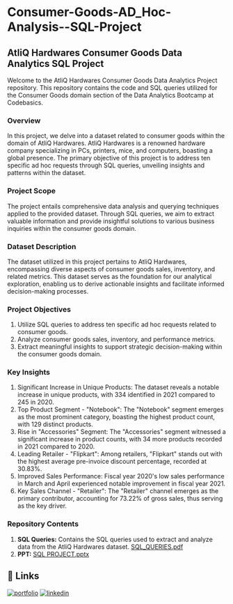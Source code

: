 # Consumer-Goods-AD_Hoc-Analysis--SQL-Project

## AtliQ Hardwares Consumer Goods Data Analytics SQL Project

Welcome to the AtliQ Hardwares Consumer Goods Data Analytics Project repository. This repository contains the code and SQL queries utilized for the Consumer Goods domain section of the Data Analytics Bootcamp at Codebasics.


### Overview

In this project, we delve into a dataset related to consumer goods within the domain of AtliQ Hardwares. AtliQ Hardwares is a renowned hardware company specializing in PCs, printers, mice, and computers, boasting a global presence. The primary objective of this project is to address ten specific ad hoc requests through SQL queries, unveiling insights and patterns within the dataset.

### Project Scope

The project entails comprehensive data analysis and querying techniques applied to the provided dataset. Through SQL queries, we aim to extract valuable information and provide insightful solutions to various business inquiries within the consumer goods domain.

### Dataset Description

The dataset utilized in this project pertains to AtliQ Hardwares, encompassing diverse aspects of consumer goods sales, inventory, and related metrics. This dataset serves as the foundation for our analytical exploration, enabling us to derive actionable insights and facilitate informed decision-making processes.

### Project Objectives

1. Utilize SQL queries to address ten specific ad hoc requests related to consumer goods.
2. Analyze consumer goods sales, inventory, and performance metrics.
3. Extract meaningful insights to support strategic decision-making within the consumer goods domain.

### Key Insights

1. Significant Increase in Unique Products: The dataset reveals a notable increase in unique products, with 334 identified in 2021 compared to 245 in 2020.
2. Top Product Segment - "Notebook": The "Notebook" segment emerges as the most prominent category, boasting the highest product count, with 129 distinct products.
3. Rise in "Accessories" Segment: The "Accessories" segment witnessed a significant increase in product counts, with 34 more products recorded in 2021 compared to 2020.
4. Leading Retailer - "Flipkart": Among retailers, "Flipkart" stands out with the highest average pre-invoice discount percentage, recorded at 30.83%.
5. Improved Sales Performance: Fiscal year 2020's low sales performance in March and April experienced notable improvement in fiscal year 2021.
6. Key Sales Channel - "Retailer": The "Retailer" channel emerges as the primary contributor, accounting for 73.22% of gross sales, thus serving as the key driver.



### Repository Contents

1. **SQL Queries:** Contains the SQL queries used to extract and analyze data from the AtliQ Hardwares dataset. [SQL_QUERIES.pdf](https://github.com/YatinLokhande/SQL---Consumer-Goods-Analysis/files/15162270/SQL_QUERIES.pdf)
2. **PPT:**  [SQL PROJECT.pptx](https://view.officeapps.live.com/op/view.aspx?src=https%3A%2F%2Fraw.githubusercontent.com%2Fpranoy100%2FConsumer-Goods-AD_Hoc-Analysis--SQL-Project%2Fmain%2FConsumer%2520Goods%2520Analysis%2520-%2520SQL%2520project.pptx&wdOrigin=BROWSELINK)

## 🔗 Links
[![portfolio](https://img.shields.io/badge/my_portfolio-000?style=for-the-badge&logo=ko-fi&logoColor=white)](https://codebasics.io/portfolio/Pranoy-Roy)
[![linkedin](https://img.shields.io/badge/linkedin-0A66C2?style=for-the-badge&logo=linkedin&logoColor=white)](https://www.linkedin.com/in/pranoy-roy01/)
